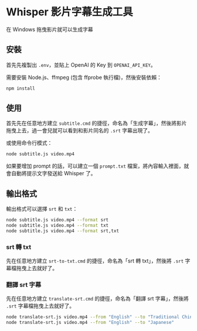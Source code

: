 # Whisper 影片字幕生成工具

在 Windows 拖曳影片就可以生成字幕

## 安裝

首先先複製出 `.env`，並貼上 OpenAI 的 Key 到 `OPENAI_API_KEY`。

需要安裝 Node.js、ffmpeg (包含 ffprobe 執行檔)，然後安裝依賴：

```bash
npm install
```

## 使用

首先先在任意地方建立 `subtitle.cmd` 的捷徑，命名為「生成字幕」，然後將影片拖曳上去，過一會兒就可以看到和影片同名的 `.srt` 字幕出現了。

或使用命令行模式：

```bash
node subtitle.js video.mp4
```

如果要增加 prompt 的話，可以建立一個 `prompt.txt` 檔案，將內容輸入裡面，就會自動將提示文字發送給 Whisper 了。

## 輸出格式

輸出格式可以選擇 `srt` 和 `txt`：

```bash
node subtitle.js video.mp4 --format srt
node subtitle.js video.mp4 --format txt
node subtitle.js video.mp4 --format srt,txt
```

### srt 轉 txt

先在任意地方建立 `srt-to-txt.cmd` 的捷徑，命名為「srt 轉 txt」，然後將 `.srt` 字幕檔拖曳上去就好了。

### 翻譯 srt 字幕

先在任意地方建立 `translate-srt.cmd` 的捷徑，命名為「翻譯 srt 字幕」，然後將 `.srt` 字幕檔拖曳上去就好了。

```bash
node translate-srt.js video.mp4 --from "English" --to "Traditional Chinese"
node translate-srt.js video.mp4 --from "English" --to "Japanese"
```
